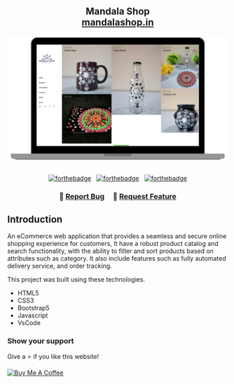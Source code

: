 <h2 align="center">
  Mandala Shop<br/>
  <a href="https://mandalashop.in" target="_blank">mandalashop.in</a>
</h2>
<div align="center">
  <img alt="Demo" src="demo.png" />
</div>

<br/>
<center>

[![forthebadge](https://forthebadge.com/images/badges/built-with-love.svg)](https://forthebadge.com) &nbsp;
[![forthebadge](https://forthebadge.com/images/badges/made-with-javascript.svg)](https://forthebadge.com) &nbsp;
[![forthebadge](https://forthebadge.com/images/badges/makes-people-smile.svg)](https://forthebadge.com)

</center>
<h3 align="center">
    🔹
    <a href="https://github.com/curious-rishabh/Mandala-Shop/issues">Report Bug</a> &nbsp; &nbsp;
    🔹
    <a href="https://github.com/curious-rishabh/Mandala-Shop/issues">Request Feature</a>
</h3>


## Introduction

An eCommerce web application that provides a seamless and secure online shopping experience for customers, It have a robust product catalog and search functionality, with the ability to filter and sort products based on attributes such as category. It also include features such as fully automated delivery service, and order tracking.


This project was built using these technologies.

* HTML5
* CSS3
* Bootstrap5
* Javascript
* VsCode 

### Show your support

Give a ⭐ if you like this website!

<a href="https://www.buymeacoffee.com/rishabhbaghel" target="_blank"><img src="https://cdn.buymeacoffee.com/buttons/v2/default-violet.png" alt="Buy Me A Coffee" height= "60px" width= "217px" ></a>
